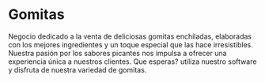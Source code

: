 # Gomitas
Negocio dedicado a la venta de deliciosas gomitas enchiladas, elaboradas con los mejores ingredientes y un toque especial que las hace irresistibles. Nuestra pasión por los sabores picantes nos impulsa a ofrecer una experiencia única a nuestros clientes. Que esperas? utiliza nuestro software y disfruta de nuestra variedad de gomitas.
